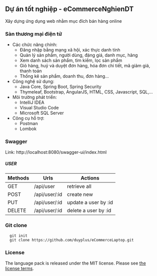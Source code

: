 ## Dự án tốt nghiệp - eCommerceNghienDT
Xây dựng ứng dụng web nhằm mục đích bán hàng online
### Sàn thương mại điện tử
- Các chức năng chính:
  + Đăng nhập bằng mạng xã hội, xác thực danh tính
  + Quản lý sản phẩm, người dùng, đáng giá, danh mục, hãng
  + Xem danh sách sản phẩm, tìm kiếm, lọc sản phẩm
  + Giỏ hàng, huỷ và duyệt đơn hàng, hóa đơn chi tiết, mã giảm giá, thanh toán
  + Thống kê sản phẩm, doanh thu, đơn hàng...
- Công nghệ sử dụng:
  + Java Core, Spring Boot, Spring Security
  + Thymeleaf, Bootstrap, AngularJS, HTML, CSS, Javascript, SQL,...
- Môi trường phát triển:
  + IntelliJ IDEA
  + Visual Studio Code
  + Microsoft SQL Server
- Công cụ hỗ trợ:
  + Postman
  + Lombok
### Swagger
Link: http://localhost:8080/swagger-ui/index.html
##### USER
| Methods | Urls | Actions |
| ------------ | ------------ | ------------ |
| GET | /api/user | retrieve all |
| POST | /api/user/:id | create new |
| PUT | /api/user/:id | update a user by :id |
| DELETE | /api/user/:id | delete a user by :id ||
### Git clone
```
  git init
  git clone https://github.com/duyplus/eCommerceLaptop.git
```
### License
The language pack is released under the MIT license. Please see [the license terms](https://github.com/duyplus/eCommerceLaptop/blob/master/LICENSE).
